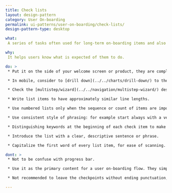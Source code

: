 ```yaml
---
title: Check lists
layout: design-pattern
category: User On-boarding
permalink: ui-patterns/user-on-boarding/check-lists/
design-pattern-type: desktop

what:
 A series of tasks often used for long-term on-boarding items and also during checkouts and other long [multistep/wizard](../../navigation/multistep-wizard/) processes.

why:
 It helps users know what is expected of them to do.

do: >
 * Put it on the side of your welcome screen or product, they are complimentary.

 * In mobile, consider to [drill down](../../charts/drill-down/) to the individual tasks using a different page for each step.

 * Check the [multistep/wizard](../../navigation/multistep-wizard/) design pattern indications.

 * Write list items to have approximately similar line lengths.

 * Use numbered lists only when the sequence or count of items are important.

 * Use consistent style of phrasing: for example start always with a verb.

 * Distinguishing keywords at the beginning of each check item to make the list contents easy to differentiate.

 * Introduce the list with a clear, descriptive sentence or phrase.

 * Capitalize the first word of every list item, for ease of scanning.

dont: >
 * Not to be confuse with progress bar.

 * Use it as the primary content for a user on-boarding flow. They simply compliment it.

 * Not recommended to leave the checkpoints without ending punctuation, when these are full sentences.

---
```


